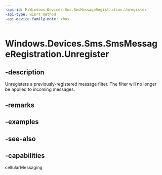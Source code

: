 ```yaml
---
-api-id: M:Windows.Devices.Sms.SmsMessageRegistration.Unregister
-api-type: winrt method
-api-device-family-note: xbox
---
```


<!-- Method syntax
public void Unregister()
-->

# Windows.Devices.Sms.SmsMessageRegistration.Unregister

## -description
Unregisters a previously-registered message filter. The filter will no longer be applied to incoming messages.

## -remarks

## -examples

## -see-also


## -capabilities
cellularMessaging
